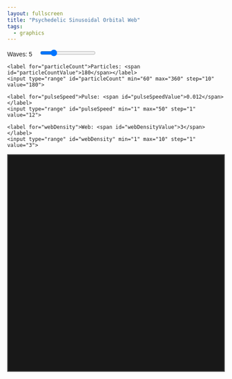 ```yaml
---
layout: fullscreen
title: "Psychedelic Sinusoidal Orbital Web"
tags:
  - graphics
---
```


<style>
canvas {
    background-color: #181818;
    display: block;
    margin: 0 auto;
    border: 2px solid #444;
}
    .controls {
        margin: 12px 0;
        font-family: Arial, sans-serif;
    }
    .controls label {
        margin-right: 12px;
    }
</style>
<div class="controls">
    <label for="waveCount">Waves: <span id="waveCountValue">5</span></label>
    <input type="range" id="waveCount" min="2" max="16" step="1" value="5">

    <label for="particleCount">Particles: <span id="particleCountValue">180</span></label>
    <input type="range" id="particleCount" min="60" max="360" step="10" value="180">

    <label for="pulseSpeed">Pulse: <span id="pulseSpeedValue">0.012</span></label>
    <input type="range" id="pulseSpeed" min="1" max="50" step="1" value="12">

    <label for="webDensity">Web: <span id="webDensityValue">3</span></label>
    <input type="range" id="webDensity" min="1" max="10" step="1" value="3">
</div>
<canvas id="animationCanvas" width="800" height="800"></canvas>
<script>
    // Setup and controls
    const canvas = document.getElementById('animationCanvas');
    const ctx = canvas.getContext('2d');

    const waveCount = document.getElementById('waveCount');
    const waveCountValue = document.getElementById('waveCountValue');
    let nWaves = parseInt(waveCount.value);

    const particleCount = document.getElementById('particleCount');
    const particleCountValue = document.getElementById('particleCountValue');
    let nParticles = parseInt(particleCount.value);

    const pulseSpeed = document.getElementById('pulseSpeed');
    const pulseSpeedValue = document.getElementById('pulseSpeedValue');
    let pSpeed = parseInt(pulseSpeed.value) * 0.001;

    const webDensity = document.getElementById('webDensity');
    const webDensityValue = document.getElementById('webDensityValue');
    let wDensity = parseInt(webDensity.value);

    waveCount.addEventListener('input', () => {
        nWaves = parseInt(waveCount.value);
        waveCountValue.textContent = nWaves;
    });
    particleCount.addEventListener('input', () => {
        nParticles = parseInt(particleCount.value);
        particleCountValue.textContent = nParticles;
    });
    pulseSpeed.addEventListener('input', () => {
        pSpeed = parseInt(pulseSpeed.value) * 0.001;
        pulseSpeedValue.textContent = (pSpeed).toFixed(3);
    });
    webDensity.addEventListener('input', () => {
        wDensity = parseInt(webDensity.value);
        webDensityValue.textContent = wDensity;
    });

    // Utility HSV to RGB for psychedelic coloring
    function hsvToRgb(h, s, v) {
        let f = (n, k = (h / 60 + n) % 6) =>
            v - v * s * Math.max(Math.min(k, 4 - k, 1), 0);
        return [f(5), f(3), f(1)];
    }

    // Generates points orbiting the center with superimposed sinusoidal modulations
    function getOrbitalPoints(time) {
        const cx = canvas.width / 2;
        const cy = canvas.height / 2;
        const R0 = Math.min(cx, cy) * 0.46;
        let points = [];
        for (let i = 0; i < nParticles; i++) {
            let theta = (2 * Math.PI * i) / nParticles;

            // Compose multiple "wave" ripples for the orbit
            let r = R0;
            for (let k = 1; k <= nWaves; k++) {
                let freq = k;
                let mag = R0 * (0.11 / k);
                r += Math.sin(
                    freq * theta
                    + 1.1 * Math.sin(time / (1.7 + k * 0.13) + i * 0.19)
                ) * mag * Math.sin(time * (1 + k * 0.09));
            }

            // Add pulsing
            let pulse = (0.94 + 0.18 * Math.sin(time * 0.8 + i * 0.11));
            r *= pulse;

            let x = cx + r * Math.cos(theta);
            let y = cy + r * Math.sin(theta);

            points.push({x, y, theta, idx: i});
        }
        return points;
    }

    // Draw background with fading trails (additive)
    function fadeBackground() {
        ctx.globalCompositeOperation = "lighter";
        ctx.fillStyle = "rgba(0,0,0,0.14)";
        ctx.fillRect(0, 0, canvas.width, canvas.height);
        ctx.globalCompositeOperation = "source-over";
    }

    // Draw colored connected web
    function drawWeb(points, time) {
        ctx.save();
        ctx.lineWidth = 1.32 + 0.38*Math.sin(time/11);
        for (let i = 0; i < points.length; i++) {
            // Hues based on position and time for rainbow
            let hueA = (points[i].theta / (2 * Math.PI)) * 360 + 85 * Math.sin(time/8 + i*0.07);
            let sat = 0.7 + 0.25 * Math.sin(time * 0.4 + i * 0.10);
            let val = 0.93;
            let [rA, gA, bA] = hsvToRgb(hueA, sat, val);

            for (let k = 1; k <= wDensity; k++) {
                let j = (i + Math.floor(nParticles / wDensity) * k) % points.length;
                // Hue between points for color blending
                let hueB = (points[j].theta / (2 * Math.PI)) * 360 + 85 * Math.cos(time/7 + j*0.055);
                let [rB, gB, bB] = hsvToRgb(hueB, sat, val);
                ctx.strokeStyle = `rgba(
                    ${Math.floor(0.6*rA + 0.4*rB)},
                    ${Math.floor(0.6*gA + 0.4*gB)},
                    ${Math.floor(0.6*bA + 0.4*bB)},
                    0.20
                )`;
                ctx.beginPath();
                ctx.moveTo(points[i].x, points[i].y);
                ctx.lineTo(points[j].x, points[j].y);
                ctx.stroke();
            }
        }
        ctx.restore();
    }

    // "Comet" particle rendering at each point (psychedelic auras)
    function drawParticles(points, time) {
        for (const pt of points) {
            ctx.save();
            let aura = 1 + 0.46 * Math.sin(time*1.4 + pt.idx * 0.161);
            let h = (pt.theta/(2*Math.PI))*360 + 170*Math.sin(pt.idx*0.05 + time/3);
            let [r, g, b] = hsvToRgb(h, 0.85, 1.0);
            let alpha = 0.47 + 0.34 * Math.sin(time*0.7 + pt.idx*0.09);

            let rad = 7.5 + 5 * aura;
            let grad = ctx.createRadialGradient(pt.x, pt.y, 1, pt.x, pt.y, rad);
            grad.addColorStop(0, `rgba(${r},${g},${b},${alpha})`);
            grad.addColorStop(0.65, `rgba(${r},${g},${b},${alpha*0.23})`);
            grad.addColorStop(1, 'rgba(0,0,0,0)');
            ctx.globalAlpha = 0.91;
            ctx.beginPath();
            ctx.arc(pt.x, pt.y, rad, 0, 2*Math.PI);
            ctx.fillStyle = grad;
            ctx.fill();
            ctx.restore();
        }
    }

    // Main animation loop
    let t = 0;
    function loop() {
        fadeBackground();
        let points = getOrbitalPoints(t);

        drawWeb(points, t);
        drawParticles(points, t);

        t += pSpeed;
        requestAnimationFrame(loop);
    }

    // Resize canvas to fit window (fullscreen)
    function resizeCanvas() {
        canvas.width = window.innerWidth;
        canvas.height = window.innerHeight;
    }
    window.addEventListener('resize', resizeCanvas);
    resizeCanvas();

    // Start!
    ctx.globalAlpha = 1.0;
    ctx.fillStyle = "black";
    ctx.fillRect(0, 0, canvas.width, canvas.height);
    loop();
</script>
